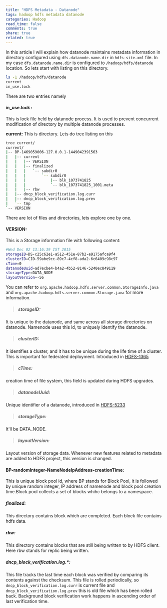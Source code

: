 ```yaml
---
title: "HDFS Metadata - Datanode"
tags: hadoop hdfs metadata datanode
categories: Hadoop
read_time: false
comments: true
share: true
related: true
---
```


In this article I will explain how datanode maintains metadata information in directory configured using `dfs.datanode.name.dir` in `hdfs-site.xml` file.
In my case `dfs.datanode.name.dir` is configured to `/hadoop/hdfs/datanode` location. So lets start with listing on this directory.

```bash
ls -1 /hadoop/hdfs/datanode
current
in_use.lock
```
There are two entries namely

#### in_use.lock :
This is lock file held by datanode process. It is used to prevent concurrent modification of directory by multiple datanode processes.


**current:**
This is directory. Lets do tree listing on this

```bash
tree current/
current/
|-- BP-1469059006-127.0.0.1-1449042391563
|   |-- current
|   |   |-- VERSION
|   |   |-- finalized
|   |   |   `-- subdir0
|   |   |       `-- subdir0
|   |   |           |-- blk_1073741825
|   |   |           `-- blk_1073741825_1001.meta
|   |   |-- rbw
|   |-- dncp_block_verification.log.curr
|   |-- dncp_block_verification.log.prev
|   `-- tmp
`-- VERSION
```

There are lot of files and directories, lets explore one by one.


#### VERSION:
This is a Storage information file with following content:

```bash
#Wed Dec 02 13:16:39 IST 2015
storageID=DS-c25c62e1-a512-451e-87b2-e9175afca9f4
clusterID=CID-59abe9cc-89c7-4cf8-ada2-6c6409c98c97
cTime=0
datanodeUuid=ad7ecbe4-b4a2-4b52-8146-5240ec849119
storageType=DATA_NODE
layoutVersion=-56
```

You can refer to `org.apache.hadoop.hdfs.server.common.StorageInfo.java` and `org.apache.hadoop.hdfs.server.common.Storage.java` for more information.

> ##### storageID:
It is unique to the datanode, and same across all storage directories on datanode. Namenode uses this id, to uniquely identify the datanode.

> ##### clusterID:
It identifies a cluster, and it has to be unique during the life time of a cluster. This is important for federated deployment. Introduced in [HDFS\-1365](https://issues.apache.org/jira/browse/HDFS-1365)

> ##### cTime:
creation time of file system, this field is updated during HDFS upgrades.

> ##### datanodeUuid:
Unique identifier of a datanode, introduced in [HDFS\-5233](https://issues.apache.org/jira/browse/HDFS-5233)

> ##### storageType:
It'll be DATA_NODE.

> ##### layoutVersion:
Layout version of storage data. Whenever new features related to metadata are added to HDFS project, this version is changed.


#### BP\-randomInteger\-NameNodeIpAddress\-creationTime:
This is unique block pool id, where BP stands for Block Pool, it is followed by unique random integer, IP address of namenode and block pool creation time.Block pool collects a set of blocks whihc belongs to a namespace.

##### finalized:
This directory contains block which are completed. Each block file contains hdfs data.

##### rbw:
This directory contains blocks that are still being written to by HDFS client. Here rbw stands for replic being written.

##### dncp_block_verification.log.*:
This file tracks the last time each block was verified by comparing its contents against the checksum. This file is rolled periodically, so `dncp_block_verification.log.curr` is current file and `dncp_block_verification.log.prev` this is old file which has been rolled back.
Background block verification work happens in ascending order of last verification time.



